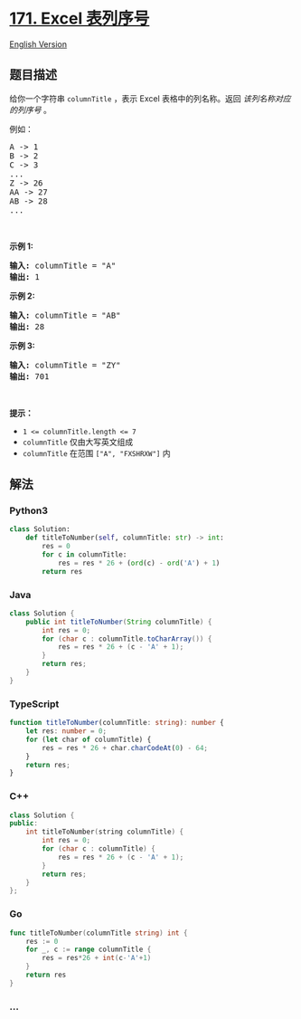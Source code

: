 # [171. Excel 表列序号](https://leetcode.cn/problems/excel-sheet-column-number)

[English Version](/solution/0100-0199/0171.Excel%20Sheet%20Column%20Number/README_EN.md)

## 题目描述

<!-- 这里写题目描述 -->

<p>给你一个字符串&nbsp;<code>columnTitle</code> ，表示 Excel 表格中的列名称。返回 <em>该列名称对应的列序号</em>&nbsp;。</p>

<p>例如：</p>

<pre>
A -&gt; 1
B -&gt; 2
C -&gt; 3
...
Z -&gt; 26
AA -&gt; 27
AB -&gt; 28 
...</pre>

<p>&nbsp;</p>

<p><strong>示例 1:</strong></p>

<pre>
<strong>输入:</strong> columnTitle = "A"
<strong>输出:</strong> 1
</pre>

<p><strong>示例&nbsp;2:</strong></p>

<pre>
<strong>输入: </strong>columnTitle = "AB"
<strong>输出:</strong> 28
</pre>

<p><strong>示例&nbsp;3:</strong></p>

<pre>
<strong>输入: </strong>columnTitle = "ZY"
<strong>输出:</strong> 701</pre>

<p>&nbsp;</p>

<p><strong>提示：</strong></p>

<ul>
	<li><code>1 &lt;= columnTitle.length &lt;= 7</code></li>
	<li><code>columnTitle</code> 仅由大写英文组成</li>
	<li><code>columnTitle</code> 在范围 <code>["A", "FXSHRXW"]</code> 内</li>
</ul>

## 解法

<!-- 这里可写通用的实现逻辑 -->

<!-- tabs:start -->

### **Python3**

<!-- 这里可写当前语言的特殊实现逻辑 -->

```python
class Solution:
    def titleToNumber(self, columnTitle: str) -> int:
        res = 0
        for c in columnTitle:
            res = res * 26 + (ord(c) - ord('A') + 1)
        return res
```

### **Java**

<!-- 这里可写当前语言的特殊实现逻辑 -->

```java
class Solution {
    public int titleToNumber(String columnTitle) {
        int res = 0;
        for (char c : columnTitle.toCharArray()) {
            res = res * 26 + (c - 'A' + 1);
        }
        return res;
    }
}
```

### **TypeScript**

```ts
function titleToNumber(columnTitle: string): number {
    let res: number = 0;
    for (let char of columnTitle) {
        res = res * 26 + char.charCodeAt(0) - 64;
    }
    return res;
}
```

### **C++**

```cpp
class Solution {
public:
    int titleToNumber(string columnTitle) {
        int res = 0;
        for (char c : columnTitle) {
            res = res * 26 + (c - 'A' + 1);
        }
        return res;
    }
};
```

### **Go**

```go
func titleToNumber(columnTitle string) int {
	res := 0
	for _, c := range columnTitle {
		res = res*26 + int(c-'A'+1)
	}
	return res
}
```

### **...**

```

```

<!-- tabs:end -->
